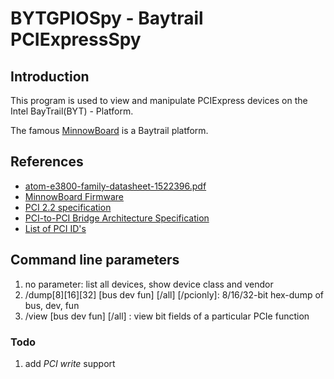 # BYTGPIOSpy - Baytrail PCIExpressSpy

## Introduction

This program is used to view and manipulate PCIExpress devices on
the Intel BayTrail(BYT) - Platform.

The famous [MinnowBoard](https://www.silicom-usa.com/pr/edge-networking-solutions/edge-network-boards/minnowboard-turbot/) is a Baytrail platform.

## References
* [atom-e3800-family-datasheet-1522396.pdf](https://www.mouser.com/datasheet/2/612/atom-e3800-family-datasheet-1522396.pdf)
* [MinnowBoard Firmware](https://software.intel.com/en-us/articles/minnowboard-maxturbot-uefi-firmware)
* [PCI 2.2 specification](http://www.ics.uci.edu/~harris/ics216/pci/PCI_22.pdf)
* [PCI-to-PCI Bridge Architecture Specification](https://cds.cern.ch/record/551427/files/cer-2308933.pdf)
* [List of PCI ID's](http://pciids.sourceforge.net/v2.2/pci.ids)

## Command line parameters

1. no parameter: list all devices, show device class and vendor
2. /dump[8][16][32] [bus dev fun] [/all] [/pcionly]: 8/16/32-bit hex-dump of bus, dev, fun
3. /view [bus dev fun] [/all] : view bit fields of a particular PCIe function 

### Todo
1. add *PCI write* support